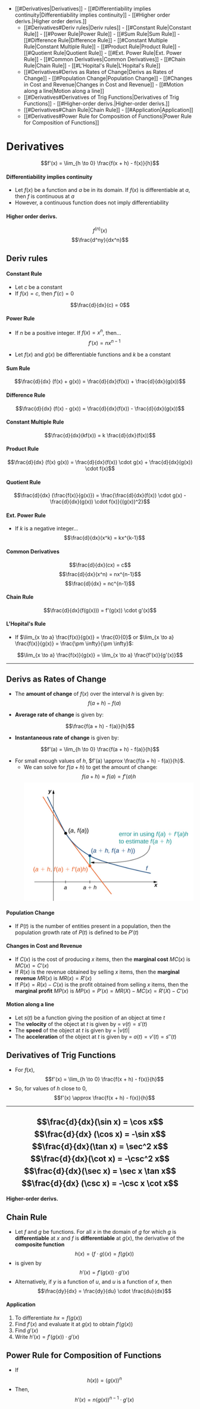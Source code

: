 - [[#Derivatives|Derivatives]]
			- [[#Differentiability implies continuity|Differentiability implies continuity]]
			- [[#Higher order derivs.|Higher order derivs.]]
	- [[#Derivatives#Deriv rules|Deriv rules]]
			- [[#Constant Rule|Constant Rule]]
			- [[#Power Rule|Power Rule]]
			- [[#Sum Rule|Sum Rule]]
			- [[#Difference Rule|Difference Rule]]
			- [[#Constant Multiple Rule|Constant Multiple Rule]]
			- [[#Product Rule|Product Rule]]
			- [[#Quotient Rule|Quotient Rule]]
			- [[#Ext. Power Rule|Ext. Power Rule]]
			- [[#Common Derivatives|Common Derivatives]]
			- [[#Chain Rule|Chain Rule]]
			- [[#L'Hopital's Rule|L'Hopital's Rule]]
	- [[#Derivatives#Derivs as Rates of Change|Derivs as Rates of Change]]
			- [[#Population Change|Population Change]]
			- [[#Changes in Cost and Revenue|Changes in Cost and Revenue]]
			- [[#Motion along a line|Motion along a line]]
	- [[#Derivatives#Derivatives of Trig Functions|Derivatives of Trig Functions]]
			- [[#Higher-order derivs.|Higher-order derivs.]]
	- [[#Derivatives#Chain Rule|Chain Rule]]
			- [[#Application|Application]]
	- [[#Derivatives#Power Rule for Composition of Functions|Power Rule for Composition of Functions]]



# Derivatives
$$f'(x) = \lim_{h \to 0} \frac{f(x + h) - f(x)}{h}$$

#### Differentiability implies continuity
- Let $f(x)$ be a function and $a$ be in its domain. If $f(x)$ is differentiable at $a$, then $f$ is continuous at $a$
- However, a continuous function does not imply differentiability

#### Higher order derivs.
$$f^{(n)}(x)$$
$$\frac{d^ny}{dx^n}$$

## Deriv rules

#### Constant Rule
- Let $c$ be a constant
- If $f(x) = c$, then $f'(c) = 0$

$$\frac{d}{dx}(c) = 0$$

#### Power Rule
- If $n$ be a positive integer. If $f(x) = x^n$, then...
$$f'(x) = nx^{n-1}$$

- Let $f(x)$ and $g(x)$ be differentiable functions and $k$ be a constant
#### Sum Rule

$$\frac{d}{dx} (f(x) + g(x)) = \frac{d}{dx}(f(x)) + \frac{d}{dx}(g(x))$$

#### Difference Rule

$$\frac{d}{dx} (f(x) - g(x)) = \frac{d}{dx}(f(x)) - \frac{d}{dx}(g(x))$$
 

#### Constant Multiple Rule
$$\frac{d}{dx}(kf(x)) = k \frac{d}{dx}(f(x))$$

#### Product Rule
$$\frac{d}{dx} (f(x) g(x)) = \frac{d}{dx}(f(x)) \cdot g(x) + \frac{d}{dx}(g(x)) \cdot f(x)$$

#### Quotient Rule

$$\frac{d}{dx} (\frac{f(x)}{g(x)}) = \frac{\frac{d}{dx}(f(x)) \cdot g(x) - \frac{d}{dx}(g(x)) \cdot f(x)}{(g(x))^2}$$

#### Ext. Power Rule
- If $k$ is a negative integer...
$$\frac{d}{dx}(x^k) = kx^{k-1}$$

#### Common Derivatives
$$\frac{d}{dx}(cx) = c$$
$$\frac{d}{dx}(x^n) = nx^{n-1}$$
$$\frac{d}{dx} = nc^{n-1}$$

#### Chain Rule
$$\frac{d}{dx}(f(g(x))) = f'(g(x)) \cdot g'(x)$$

#### L'Hopital's Rule
- If $\lim_{x \to a} \frac{f(x)}{g(x)} = \frac{0}{0}$ or $\lim_{x \to a} \frac{f(x)}{g(x)} = \frac{\pm \infty}{\pm \infty}$:

$$\lim_{x \to a} \frac{f(x)}{g(x)} = \lim_{x \to a} \frac{f'(x)}{g'(x)}$$

----

## Derivs as Rates of Change

- The **amount of change** of $f(x)$ over the interval $h$ is given by:
$$f(a + h) - f(a)$$

- **Average rate of change** is given by:

$$\frac{f(a + h) - f(a)}{h}$$
- **Instantaneous rate of change** is given by:

$$f'(a) = \lim_{h \to 0} \frac{f(a + h) - f(a)}{h}$$

- For small enough values of $h$, $f'(a) \approx \frac{f(a + h) - f(a)}{h}$.
	- We can solve for $f(a + h)$ to get the amount of change:
$$f(a + h) \approx f(a) = f'(a)h$$
![](Pasted%20image%2020230428202915.png)

#### Population Change
- If $P(t)$ is the number of entities present in a population, then the population growth rate of $P(t)$ is defined to be $P'(t)$

#### Changes in Cost and Revenue
- If $C(x)$ is the cost of producing $x$ items, then the **marginal cost** $MC(x)$ is $MC(x) = C'(x)$
- If $R(x)$ is the revenue obtained by selling $x$ items, then the **marginal revenue** $MR(x)$ is $MR(x) = R'(x)$
- If $P(x) = R(x) - C(x)$ is the profit obtained from selling $x$ items, then the **marginal profit** $MP(x)$ is $MP(x) = P'(x) = MR(X) - MC(x) = R'(X) - C'(x)$

#### Motion along a line
- Let $s(t)$ be a function giving the position of an object at time $t$
- The **velocity** of the object at $t$ is given by = $v(t) = s'(t)$
- The **speed** of the object at $t$ is given by = $|v(t)|$
- The **acceleration** of the object at $t$ is given by = $a(t) = v'(t) = s''(t)$

## Derivatives of Trig Functions
- For $f(x)$,
$$f'(x) = \lim_{h \to 0} \frac{f(x + h) - f(x)}{h}$$
- So, for values of $h$ close to $0$,
$$f'(x) \approx \frac{f(x + h) - f(x)}{h}$$
----
$$\frac{d}{dx}(\sin x) = \cos x$$
$$\frac{d}{dx} (\cos x) = -\sin x$$
$$\frac{d}{dx}(\tan x) = \sec^2 x$$
$$\frac{d}{dx}(\cot x) = -\csc^2 x$$
$$\frac{d}{dx}(\sec x) = \sec x \tan x$$
$$\frac{d}{dx} (\csc x) = -\csc x \cot x$$
----
#### Higher-order derivs.

## Chain Rule
- Let $f$ and $g$ be functions. For all $x$ in the domain of $g$ for which $g$ is **differentiable** at $x$ and $f$ is **differentiable** at $g(x)$, the derivative of the **composite function**
$$h(x) = (f \cdot g)(x) = f(g(x))$$
- is given by
$$h'(x) = f'(g(x)) \cdot g'(x)$$
- Alternatively, if $y$ is a function of $u$, and $u$ is a function of $x$, then
$$\frac{dy}{dx} = \frac{dy}{du} \cdot \frac{du}{dx}$$

#### Application
1. To differentiate $hx = f(g(x))$
2. Find $f'(x)$ and evaluate it at $g(x)$ to obtain $f'(g(x))$
3. Find $g'(x)$
4. Write $h'(x) = f'(g(x)) \cdot g'(x)$


## Power Rule for Composition of Functions
- If $$h(x)) = (g(x))^n$$
- Then, $$h'(x) = n(g(x))^{n-1} \cdot g'(x)$$
